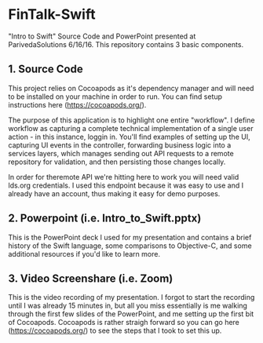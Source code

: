 # FinTalk-Swift
"Intro to Swift" Source Code and PowerPoint presented at ParivedaSolutions 6/16/16. This repository contains 3 basic components.

## 1. Source Code
This project relies on Cocoapods as it's dependency manager and will need to be installed on your machine in order to run. You can find setup instructions here (https://cocoapods.org/).

The purpose of this application is to highlight one entire "workflow". I define workflow as capturing a complete technical implementation of a single user action - in this instance, loggin in. You'll find examples of setting up the UI, capturing UI events in the controller, forwarding business logic into a services layers, which manages sending out API requests to a remote repository for validation, and then persisting those changes locally.

In order for theremote API we're hitting here to work you will need valid lds.org credentials. I used this endpoint because it was easy to use and I already have an account, thus making it easy for demo purposes.

## 2. Powerpoint (i.e. Intro_to_Swift.pptx)
This is the PowerPoint deck I used for my presentation and contains a brief history of the Swift language, some comparisons to Objective-C, and some additional resources if you'd like to learn more.

## 3. Video Screenshare (i.e. Zoom)
This is the video recording of my presentation. I forgot to start the recording until I was already 15 minutes in, but all you miss essentially is me walking through the first few slides of the PowerPoint, and me setting up the first bit of Cocoapods. Cocoapods is rather straigh forward so you can go here (https://cocoapods.org/) to see the steps that I took to set this up.

